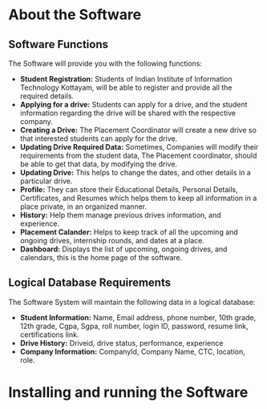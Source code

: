 # About the Software
## Software Functions
The Software will provide you with the following functions:
- **Student Registration:** Students of Indian Institute of Information Technology Kottayam, will be able to register and provide all the required details.
- **Applying for a drive:** Students can apply for a drive, and the student information regarding the drive will be shared with the respective company.
- **Creating a Drive:** The Placement Coordinator will create a new drive so that interested students can apply for the drive.
- **Updating Drive Required Data:** Sometimes, Companies will modify their requirements from the student data, The Placement coordinator, should be able to get that data, by modifying the drive.
- **Updating Drive:** This helps to change the dates, and other details in a particular drive. 
- **Profile:** They can store their Educational Details, Personal Details, Certificates, and Resumes which helps them to keep all information in a place private, in an organized manner.
- **History:** Help them manage previous drives information, and experience.
- **Placement Calander:** Helps to keep track of all the upcoming and ongoing drives, internship rounds, and dates at a place.
- **Dashboard:** Displays the list of upcoming, ongoing drives, and calendars, this is the home page of the software.

## Logical Database Requirements
The Software System will maintain the following data in a logical database: 
- **Student Information:** Name, Email address, phone number, 10th grade, 12th grade, Cgpa, Sgpa, roll number, login ID, password, resume link, certifications link.
- **Drive History:** Driveid, drive status, performance, experience
- **Company Information:** CompanyId, Company Name, CTC, location, role.

# Installing and running the Software
